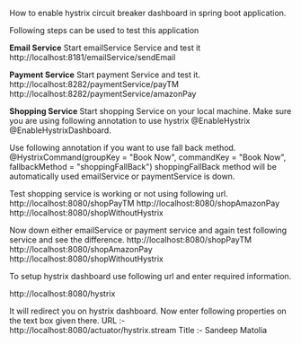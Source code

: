 <html>
<p>
How to enable hystrix circuit breaker dashboard in spring boot application.

Following steps can be used to test this application

<b>Email Service</b>
Start emailService Service and test it
http://localhost:8181/emailService/sendEmail


<b>Payment Service</b>
Start payment Service and test it.
http://localhost:8282/paymentService/payTM
http://localhost:8282/paymentService/amazonPay


<b>Shopping Service</b>
Start shopping Service on your local machine. Make sure you are using following annotation to use hystrix @EnableHystrix @EnableHystrixDashboard.

Use following annotation if you want to use fall back method. 
@HystrixCommand(groupKey = "Book Now", commandKey = "Book Now", fallbackMethod = "shoppingFallBack") 
shoppingFallBack method will be automatically used emailService or paymentService is down. 

Test shopping service is working or not using following url. 
http://localhost:8080/shopPayTM
http://localhost:8080/shopAmazonPay
http://localhost:8080/shopWithoutHystrix


Now down either emailService or payment service and again test following service and see the difference. 
http://localhost:8080/shopPayTM
http://localhost:8080/shopAmazonPay
http://localhost:8080/shopWithoutHystrix


To setup hystrix dashboard use following url and enter required information.

http://localhost:8080/hystrix

It will redirect you on hystrix dashboard. Now enter following properties on the text box given there. 
URL :- http://localhost:8080/actuator/hystrix.stream 
Title :- Sandeep Matolia

</p>
</html>